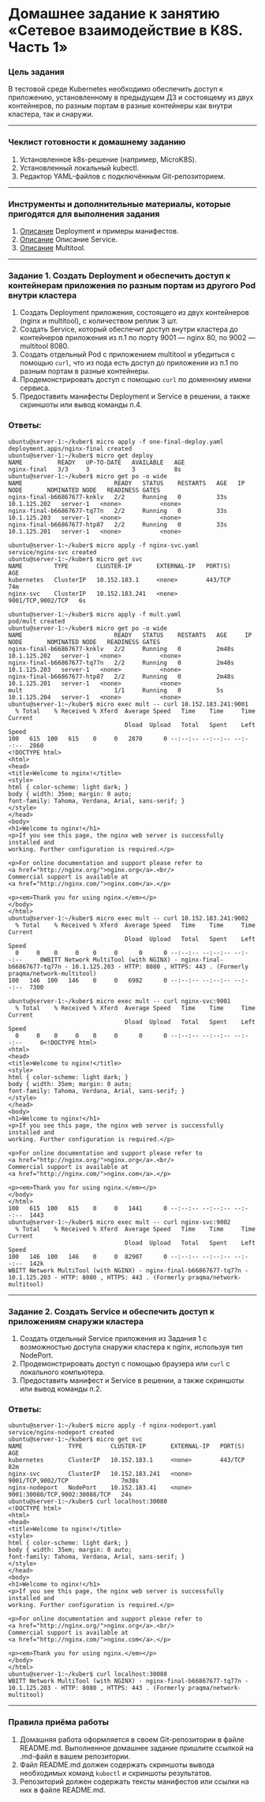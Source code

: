 # Домашнее задание к занятию «Сетевое взаимодействие в K8S. Часть 1»

### Цель задания

В тестовой среде Kubernetes необходимо обеспечить доступ к приложению, установленному в предыдущем ДЗ и состоящему из двух контейнеров, по разным портам в разные контейнеры как внутри кластера, так и снаружи.

------

### Чеклист готовности к домашнему заданию

1. Установленное k8s-решение (например, MicroK8S).
2. Установленный локальный kubectl.
3. Редактор YAML-файлов с подключённым Git-репозиторием.

------

### Инструменты и дополнительные материалы, которые пригодятся для выполнения задания

1. [Описание](https://kubernetes.io/docs/concepts/workloads/controllers/deployment/) Deployment и примеры манифестов.
2. [Описание](https://kubernetes.io/docs/concepts/services-networking/service/) Описание Service.
3. [Описание](https://github.com/wbitt/Network-MultiTool) Multitool.

------

### Задание 1. Создать Deployment и обеспечить доступ к контейнерам приложения по разным портам из другого Pod внутри кластера

1. Создать Deployment приложения, состоящего из двух контейнеров (nginx и multitool), с количеством реплик 3 шт.
2. Создать Service, который обеспечит доступ внутри кластера до контейнеров приложения из п.1 по порту 9001 — nginx 80, по 9002 — multitool 8080.
3. Создать отдельный Pod с приложением multitool и убедиться с помощью `curl`, что из пода есть доступ до приложения из п.1 по разным портам в разные контейнеры.
4. Продемонстрировать доступ с помощью `curl` по доменному имени сервиса.
5. Предоставить манифесты Deployment и Service в решении, а также скриншоты или вывод команды п.4.


### Ответы:

```
ubuntu@server-1:~/kuber$ micro apply -f one-final-deploy.yaml
deployment.apps/nginx-final created
ubuntu@server-1:~/kuber$ micro get deploy
NAME          READY   UP-TO-DATE   AVAILABLE   AGE
nginx-final   3/3     3            3           8s
ubuntu@server-1:~/kuber$ micro get po -o wide
NAME                          READY   STATUS    RESTARTS   AGE   IP             NODE       NOMINATED NODE   READINESS GATES
nginx-final-b66867677-knklv   2/2     Running   0          33s   10.1.125.202   server-1   <none>           <none>
nginx-final-b66867677-tq77n   2/2     Running   0          33s   10.1.125.203   server-1   <none>           <none>
nginx-final-b66867677-htp87   2/2     Running   0          33s   10.1.125.201   server-1   <none>           <none>

```

```
ubuntu@server-1:~/kuber$ micro apply -f nginx-svc.yaml
service/nginx-svc created
ubuntu@server-1:~/kuber$ micro get svc
NAME         TYPE        CLUSTER-IP       EXTERNAL-IP   PORT(S)             AGE
kubernetes   ClusterIP   10.152.183.1     <none>        443/TCP             74m
nginx-svc    ClusterIP   10.152.183.241   <none>        9001/TCP,9002/TCP   6s

```

```
ubuntu@server-1:~/kuber$ micro apply -f mult.yaml
pod/mult created
ubuntu@server-1:~/kuber$ micro get po -o wide
NAME                          READY   STATUS    RESTARTS   AGE     IP             NODE       NOMINATED NODE   READINESS GATES
nginx-final-b66867677-knklv   2/2     Running   0          2m48s   10.1.125.202   server-1   <none>           <none>
nginx-final-b66867677-tq77n   2/2     Running   0          2m48s   10.1.125.203   server-1   <none>           <none>
nginx-final-b66867677-htp87   2/2     Running   0          2m48s   10.1.125.201   server-1   <none>           <none>
mult                          1/1     Running   0          5s      10.1.125.204   server-1   <none>           <none>
ubuntu@server-1:~/kuber$ micro exec mult -- curl 10.152.183.241:9001
  % Total    % Received % Xferd  Average Speed   Time    Time     Time  Current
                                 Dload  Upload   Total   Spent    Left  Speed
100   615  100   615    0     0   2870      0 --:--:-- --:--:-- --:--:--  2860
<!DOCTYPE html>
<html>
<head>
<title>Welcome to nginx!</title>
<style>
html { color-scheme: light dark; }
body { width: 35em; margin: 0 auto;
font-family: Tahoma, Verdana, Arial, sans-serif; }
</style>
</head>
<body>
<h1>Welcome to nginx!</h1>
<p>If you see this page, the nginx web server is successfully installed and
working. Further configuration is required.</p>

<p>For online documentation and support please refer to
<a href="http://nginx.org/">nginx.org</a>.<br/>
Commercial support is available at
<a href="http://nginx.com/">nginx.com</a>.</p>

<p><em>Thank you for using nginx.</em></p>
</body>
</html>
ubuntu@server-1:~/kuber$ micro exec mult -- curl 10.152.183.241:9002
  % Total    % Received % Xferd  Average Speed   Time    Time     Time  Current
                                 Dload  Upload   Total   Spent    Left  Speed
  0     0    0     0    0     0      0      0 --:--:-- --:--:-- --:--:--     0WBITT Network MultiTool (with NGINX) - nginx-final-b66867677-tq77n - 10.1.125.203 - HTTP: 8080 , HTTPS: 443 . (Formerly praqma/network-multitool)
100   146  100   146    0     0   6982      0 --:--:-- --:--:-- --:--:--  7300

```

```
ubuntu@server-1:~/kuber$ micro exec mult -- curl nginx-svc:9001
  % Total    % Received % Xferd  Average Speed   Time    Time     Time  Current
                                 Dload  Upload   Total   Spent    Left  Speed
  0     0    0     0    0     0      0      0 --:--:-- --:--:-- --:--:--     0<!DOCTYPE html>
<html>
<head>
<title>Welcome to nginx!</title>
<style>
html { color-scheme: light dark; }
body { width: 35em; margin: 0 auto;
font-family: Tahoma, Verdana, Arial, sans-serif; }
</style>
</head>
<body>
<h1>Welcome to nginx!</h1>
<p>If you see this page, the nginx web server is successfully installed and
working. Further configuration is required.</p>

<p>For online documentation and support please refer to
<a href="http://nginx.org/">nginx.org</a>.<br/>
Commercial support is available at
<a href="http://nginx.com/">nginx.com</a>.</p>

<p><em>Thank you for using nginx.</em></p>
</body>
</html>
100   615  100   615    0     0   1441      0 --:--:-- --:--:-- --:--:--  1443
ubuntu@server-1:~/kuber$ micro exec mult -- curl nginx-svc:9002
  % Total    % Received % Xferd  Average Speed   Time    Time     Time  Current
                                 Dload  Upload   Total   Spent    Left  Speed
100   146  100   146    0     0  82907      0 --:--:-- --:--:-- --:--:--  142k
WBITT Network MultiTool (with NGINX) - nginx-final-b66867677-tq77n - 10.1.125.203 - HTTP: 8080 , HTTPS: 443 . (Formerly praqma/network-multitool)

```


------

### Задание 2. Создать Service и обеспечить доступ к приложениям снаружи кластера

1. Создать отдельный Service приложения из Задания 1 с возможностью доступа снаружи кластера к nginx, используя тип NodePort.
2. Продемонстрировать доступ с помощью браузера или `curl` с локального компьютера.
3. Предоставить манифест и Service в решении, а также скриншоты или вывод команды п.2.

### Ответы:

```
ubuntu@server-1:~/kuber$ micro apply -f nginx-nodeport.yaml
service/nginx-nodeport created
ubuntu@server-1:~/kuber$ micro get svc
NAME             TYPE        CLUSTER-IP       EXTERNAL-IP   PORT(S)                         AGE
kubernetes       ClusterIP   10.152.183.1     <none>        443/TCP                         82m
nginx-svc        ClusterIP   10.152.183.241   <none>        9001/TCP,9002/TCP               7m38s
nginx-nodeport   NodePort    10.152.183.41    <none>        9001:30080/TCP,9002:30088/TCP   24s
ubuntu@server-1:~/kuber$ curl localhost:30080
<!DOCTYPE html>
<html>
<head>
<title>Welcome to nginx!</title>
<style>
html { color-scheme: light dark; }
body { width: 35em; margin: 0 auto;
font-family: Tahoma, Verdana, Arial, sans-serif; }
</style>
</head>
<body>
<h1>Welcome to nginx!</h1>
<p>If you see this page, the nginx web server is successfully installed and
working. Further configuration is required.</p>

<p>For online documentation and support please refer to
<a href="http://nginx.org/">nginx.org</a>.<br/>
Commercial support is available at
<a href="http://nginx.com/">nginx.com</a>.</p>

<p><em>Thank you for using nginx.</em></p>
</body>
</html>
ubuntu@server-1:~/kuber$ curl localhost:30088
WBITT Network MultiTool (with NGINX) - nginx-final-b66867677-tq77n - 10.1.125.203 - HTTP: 8080 , HTTPS: 443 . (Formerly praqma/network-multitool)

```


------

### Правила приёма работы

1. Домашняя работа оформляется в своем Git-репозитории в файле README.md. Выполненное домашнее задание пришлите ссылкой на .md-файл в вашем репозитории.
2. Файл README.md должен содержать скриншоты вывода необходимых команд `kubectl` и скриншоты результатов.
3. Репозиторий должен содержать тексты манифестов или ссылки на них в файле README.md.